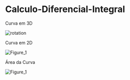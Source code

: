 # Calculo-Diferencial-Integral

Curva em 3D   

![rotation](https://user-images.githubusercontent.com/94941961/177050343-b4847345-78f5-449f-b8ee-ab39829ae798.gif)

Curva em 2D

![Figure_1](https://user-images.githubusercontent.com/94941961/177050634-e6ae4d26-b207-482f-825e-a7b03ca5e216.png)

Área da Curva

![Figure_1](https://user-images.githubusercontent.com/94941961/177058229-3ff97d5a-dac0-4dfa-a8b4-e6bfb1df34ff.png)

